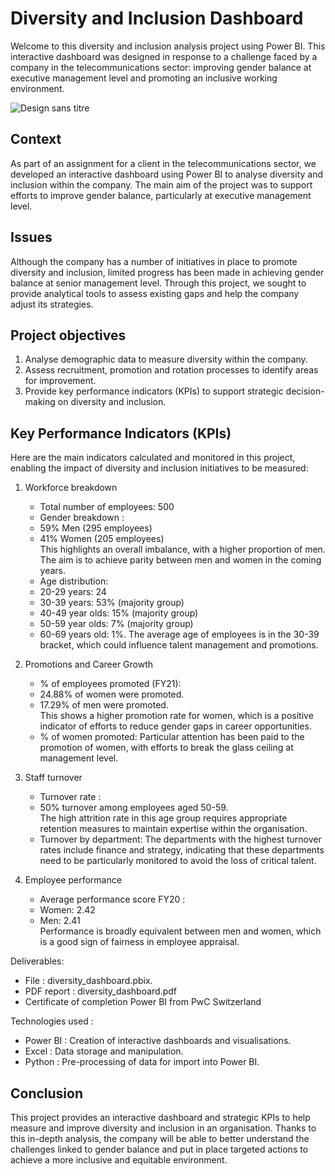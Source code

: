 #  Diversity and Inclusion Dashboard 

Welcome to this diversity and inclusion analysis project using Power BI. This interactive dashboard was designed in response to a challenge faced by a company in the telecommunications sector: improving gender balance at executive management level and promoting an inclusive working environment.

![Design sans titre](https://github.com/user-attachments/assets/526828f9-962c-44ff-b656-320cd8f41711)



<h2> Context </h2>

As part of an assignment for a client in the telecommunications sector, we developed an interactive dashboard using Power BI to analyse diversity and inclusion within the company. The main aim of the project was to support efforts to improve gender balance, particularly at executive management level.

<h2> Issues </h2>

Although the company has a number of initiatives in place to promote diversity and inclusion, limited progress has been made in achieving gender balance at senior management level. Through this project, we sought to provide analytical tools to assess existing gaps and help the company adjust its strategies.

<h2> Project objectives </h2>

1.	Analyse demographic data to measure diversity within the company.
2.	Assess recruitment, promotion and rotation processes to identify areas for improvement.
3.	Provide key performance indicators (KPIs) to support strategic decision-making on diversity and inclusion.

 
<h2> Key Performance Indicators (KPIs) </h2>

Here are the main indicators calculated and monitored in this project, enabling the impact of diversity and inclusion initiatives to be measured:

1. Workforce breakdown

	- Total number of employees: 500
	- Gender breakdown :
	- 59% Men (295 employees)
	- 41% Women (205 employees) </br>
This highlights an overall imbalance, with a higher proportion of men. The aim is to achieve parity between men and women in the coming years.
	- Age distribution:
	- 20-29 years: 24
	- 30-39 years: 53% (majority group)
	- 40-49 year olds: 15% (majority group)
	- 50-59 year olds: 7% (majority group)
	- 60-69 years old: 1%.
The average age of employees is in the 30-39 bracket, which could influence talent management and promotions.

2. Promotions and Career Growth

	- % of employees promoted (FY21):
	- 24.88% of women were promoted.
	- 17.29% of men were promoted. </br>
This shows a higher promotion rate for women, which is a positive indicator of efforts to reduce gender gaps in career opportunities.
	- % of women promoted: Particular attention has been paid to the promotion of women, with efforts to break the glass ceiling at management level.


3.  Staff turnover

	- Turnover rate :
	- 50% turnover among employees aged 50-59.</br>
The high attrition rate in this age group requires appropriate retention measures to maintain expertise within the organisation.
	- Turnover by department: The departments with the highest turnover rates include finance and strategy, indicating that these departments need to be particularly monitored to avoid the loss of critical talent.

4. Employee performance

	- Average performance score FY20 :
	- Women: 2.42
	- Men: 2.41 </br>
Performance is broadly equivalent between men and women, which is a good sign of fairness in employee appraisal.

Deliverables:
 
- File : diversity_dashboard.pbix.
- PDF report : diversity_dashboard.pdf
- Certificate of completion Power BI from PwC Switzerland

Technologies used :

 - Power BI : Creation of interactive dashboards and visualisations.
 - Excel : Data storage and manipulation.
 - Python : Pre-processing of data for import into Power BI.

<h2>  Conclusion </h2>

This project provides an interactive dashboard and strategic KPIs to help measure and improve diversity and inclusion in an organisation. Thanks to this in-depth analysis, the company will be able to better understand the challenges linked to gender balance and put in place targeted actions to achieve a more inclusive and equitable environment.


